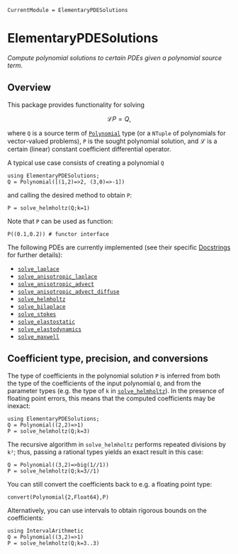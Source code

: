 ```@meta
CurrentModule = ElementaryPDESolutions
```

# ElementaryPDESolutions

*Compute polynomial solutions to certain PDEs given a polynomial source term.*

## Overview 

This package provides functionality for solving

```math
    \mathcal{L}P = Q,
```

where `Q` is a source term of [`Polynomial`](@ref) type (or a `NTuple` of
polynomials for vector-valued problems), `P` is the sought polynomial solution, and
$\mathcal{L}$ is a certain (linear) constant coefficient differential operator.

A typical use case consists of creating a polynomial `Q`

```@repl simple-usecase
using ElementaryPDESolutions;
Q = Polynomial([(1,2)=>2, (3,0)=>-1])
```

and calling the desired method to obtain `P`:

```@repl simple-usecase
P = solve_helmholtz(Q;k=1)
```

Note that `P` can be used as function:

```@repl simple-usecase
P((0.1,0.2)) # functor interface
```

The following PDEs are currently implemented (see their specific [Docstrings](@ref) for
further details):

- [`solve_laplace`](@ref)
- [`solve_anisotropic_laplace`](@ref)
- [`solve_anisotropic_advect`](@ref)
- [`solve_anisotropic_advect_diffuse`](@ref)
- [`solve_helmholtz`](@ref)
- [`solve_bilaplace`](@ref)
- [`solve_stokes`](@ref)
- [`solve_elastostatic`](@ref)
- [`solve_elastodynamics`](@ref)
- [`solve_maxwell`](@ref)

## Coefficient type, precision, and conversions

The type of coefficients in the polynomial solution `P` is inferred from both
the type of the coefficients of the input polynomial `Q`, and from the parameter
types (e.g. the type of `k` in [`solve_helmholtz`](@ref)). In the presence of
floating point errors, this means that the computed coefficients may be inexact:

```@repl coefficients
using ElementaryPDESolutions;
Q = Polynomial((2,2)=>1)
P = solve_helmholtz(Q;k=3)
```

The recursive algorithm in `solve_helmholtz` performs repeated divisions by
`k²`; thus, passing a rational types yields an exact result in this case:

```@repl coefficients
Q = Polynomial((3,2)=>big(1//1))
P = solve_helmholtz(Q;k=3//1)
```

You can still convert the coefficients back to e.g. a floating point type:

```@repl coefficients
convert(Polynomial{2,Float64},P)
```

Alternatively, you can use intervals to obtain rigorous bounds on the coefficients:

```@repl coefficients
using IntervalArithmetic
Q = Polynomial((3,2)=>1)
P = solve_helmholtz(Q;k=3..3)
```
